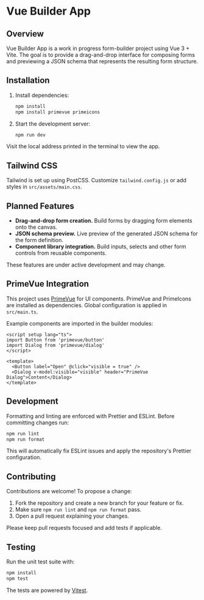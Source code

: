 # Vue Builder App

## Overview
Vue Builder App is a work in progress form-builder project using Vue 3 + Vite. The goal is to provide a drag-and-drop interface for composing forms and previewing a JSON schema that represents the resulting form structure.

## Installation

1. Install dependencies:
   ```bash
   npm install
   npm install primevue primeicons
   ```
2. Start the development server:
   ```bash
   npm run dev
   ```

Visit the local address printed in the terminal to view the app.
## Tailwind CSS
Tailwind is set up using PostCSS. Customize `tailwind.config.js` or add styles in `src/assets/main.css`.


## Planned Features

- **Drag-and-drop form creation.** Build forms by dragging form elements onto the canvas.
- **JSON schema preview.** Live preview of the generated JSON schema for the form definition.
- **Component library integration.** Build inputs, selects and other form controls from reusable components.

These features are under active development and may change.

## PrimeVue Integration

This project uses [PrimeVue](https://primevue.org/) for UI components. PrimeVue
and PrimeIcons are installed as dependencies. Global configuration is applied in
`src/main.ts`.

Example components are imported in the builder modules:

```vue
<script setup lang="ts">
import Button from 'primevue/button'
import Dialog from 'primevue/dialog'
</script>

<template>
  <Button label="Open" @click="visible = true" />
  <Dialog v-model:visible="visible" header="PrimeVue Dialog">Content</Dialog>
</template>
```

## Development

Formatting and linting are enforced with Prettier and ESLint. Before committing changes run:

```bash
npm run lint
npm run format
```

This will automatically fix ESLint issues and apply the repository's Prettier configuration.

## Contributing

Contributions are welcome! To propose a change:

1. Fork the repository and create a new branch for your feature or fix.
2. Make sure `npm run lint` and `npm run format` pass.
3. Open a pull request explaining your changes.

Please keep pull requests focused and add tests if applicable.

## Testing

Run the unit test suite with:

```bash
npm install
npm test
```

The tests are powered by [Vitest](https://vitest.dev/).
